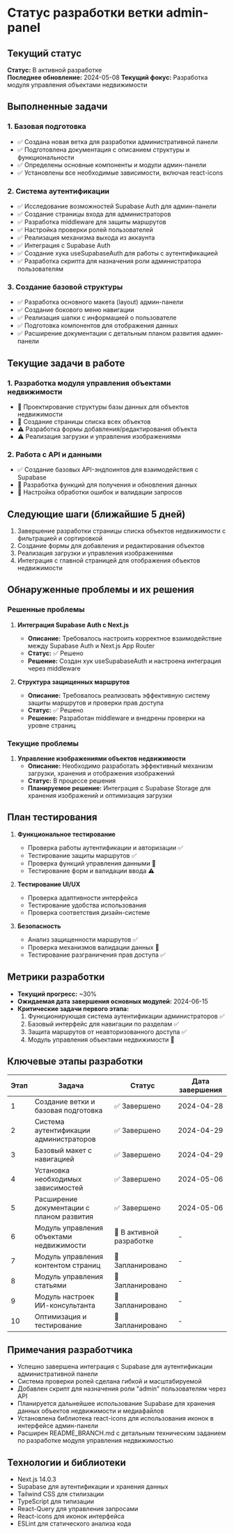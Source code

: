 # Статус разработки ветки admin-panel

## Текущий статус
**Статус:** В активной разработке  
**Последнее обновление:** 2024-05-08
**Текущий фокус:** Разработка модуля управления объектами недвижимости

## Выполненные задачи

### 1. Базовая подготовка
- ✅ Создана новая ветка для разработки административной панели
- ✅ Подготовлена документация с описанием структуры и функциональности
- ✅ Определены основные компоненты и модули админ-панели
- ✅ Установлены все необходимые зависимости, включая react-icons

### 2. Система аутентификации
- ✅ Исследование возможностей Supabase Auth для админ-панели
- ✅ Создание страницы входа для администраторов
- ✅ Разработка middleware для защиты маршрутов
- ✅ Настройка проверки ролей пользователей
- ✅ Реализация механизма выхода из аккаунта
- ✅ Интеграция с Supabase Auth
- ✅ Создание хука useSupabaseAuth для работы с аутентификацией
- ✅ Разработка скрипта для назначения роли администратора пользователям

### 3. Создание базовой структуры
- ✅ Разработка основного макета (layout) админ-панели
- ✅ Создание бокового меню навигации
- ✅ Реализация шапки с информацией о пользователе
- ✅ Подготовка компонентов для отображения данных
- ✅ Расширение документации с детальным планом развития админ-панели

## Текущие задачи в работе

### 1. Разработка модуля управления объектами недвижимости
- 🔄 Проектирование структуры базы данных для объектов недвижимости
- 🔄 Создание страницы списка всех объектов
- ⚠️ Разработка формы добавления/редактирования объекта
- ⚠️ Реализация загрузки и управления изображениями

### 2. Работа с API и данными
- ✅ Создание базовых API-эндпоинтов для взаимодействия с Supabase
- 🔄 Разработка функций для получения и обновления данных
- 🔄 Настройка обработки ошибок и валидации запросов

## Следующие шаги (ближайшие 5 дней)
1. Завершение разработки страницы списка объектов недвижимости с фильтрацией и сортировкой
2. Создание формы для добавления и редактирования объектов
3. Реализация загрузки и управления изображениями
4. Интеграция с главной страницей для отображения объектов недвижимости

## Обнаруженные проблемы и их решения

### Решенные проблемы

1. **Интеграция Supabase Auth с Next.js**
   - **Описание:** Требовалось настроить корректное взаимодействие между Supabase Auth и Next.js App Router
   - **Статус:** ✅ Решено
   - **Решение:** Создан хук useSupabaseAuth и настроена интеграция через middleware

2. **Структура защищенных маршрутов**
   - **Описание:** Требовалось реализовать эффективную систему защиты маршрутов и проверки прав доступа
   - **Статус:** ✅ Решено
   - **Решение:** Разработан middleware и внедрены проверки на уровне страниц

### Текущие проблемы

1. **Управление изображениями объектов недвижимости**
   - **Описание:** Необходимо разработать эффективный механизм загрузки, хранения и отображения изображений
   - **Статус:** В процессе решения
   - **Планируемое решение:** Интеграция с Supabase Storage для хранения изображений и оптимизация загрузки

## План тестирования

1. **Функциональное тестирование**
   - Проверка работы аутентификации и авторизации ✅
   - Тестирование защиты маршрутов ✅
   - Проверка функций управления данными 🔄
   - Тестирование форм и валидации ввода ⚠️

2. **Тестирование UI/UX**
   - Проверка адаптивности интерфейса
   - Тестирование удобства использования
   - Проверка соответствия дизайн-системе

3. **Безопасность**
   - Анализ защищенности маршрутов ✅
   - Проверка механизмов валидации данных 🔄
   - Тестирование разграничения прав доступа ✅

## Метрики разработки

- **Текущий прогресс:** ~30%
- **Ожидаемая дата завершения основных модулей:** 2024-06-15
- **Критические задачи первого этапа:**
  1. Функционирующая система аутентификации администраторов ✅
  2. Базовый интерфейс для навигации по разделам ✅
  3. Защита маршрутов от неавторизованного доступа ✅
  4. Модуль управления объектами недвижимости 🔄

## Ключевые этапы разработки

| Этап | Задача | Статус | Дата завершения |
|------|--------|--------|-----------------|
| 1 | Создание ветки и базовая подготовка | ✅ Завершено | 2024-04-28 |
| 2 | Система аутентификации администраторов | ✅ Завершено | 2024-04-29 |
| 3 | Базовый макет с навигацией | ✅ Завершено | 2024-04-29 |
| 4 | Установка необходимых зависимостей | ✅ Завершено | 2024-05-06 |
| 5 | Расширение документации с планом развития | ✅ Завершено | 2024-05-06 |
| 6 | Модуль управления объектами недвижимости | 🔄 В активной разработке | - |
| 7 | Модуль управления контентом страниц | 📝 Запланировано | - |
| 8 | Модуль управления статьями | 📝 Запланировано | - |
| 9 | Модуль настроек ИИ-консультанта | 📝 Запланировано | - |
| 10 | Оптимизация и тестирование | 📝 Запланировано | - |

## Примечания разработчика

- Успешно завершена интеграция с Supabase для аутентификации административной панели
- Система проверки ролей сделана гибкой и масштабируемой
- Добавлен скрипт для назначения роли "admin" пользователям через API
- Планируется дальнейшее использование Supabase для хранения данных объектов недвижимости и медиафайлов
- Установлена библиотека react-icons для использования иконок в интерфейсе админ-панели
- Расширен README_BRANCH.md с детальным техническим заданием по разработке модуля управления недвижимостью

## Технологии и библиотеки
- Next.js 14.0.3
- Supabase для аутентификации и хранения данных
- Tailwind CSS для стилизации
- TypeScript для типизации
- React-Query для управления запросами
- React-icons для иконок интерфейса
- ESLint для статического анализа кода 